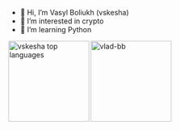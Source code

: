 - 👋 Hi, I’m Vasyl Boliukh (vskesha)
- 👀 I’m interested in crypto
- 🌱 I’m learning Python

<!---
Vskesha/Vskesha is a ✨ special ✨ repository because its `README.md` (this file) appears on your GitHub profile.
You can click the Preview link to take a look at your changes.
--->

<p><img align="left" src="https://github-readme-stats.vercel.app/api/top-langs?username=vskesha&show_icons=true&theme=chartreuse-dark&locale=en&layout=compact" alt="vskesha top languages" height="160" /></p>
<p><img align="center" src="https://github-readme-stats.vercel.app/api?username=vskesha&show_icons=true&theme=chartreuse-dark&locale=en&hide_border=true" alt="vlad-bb" height="160"/></p>
